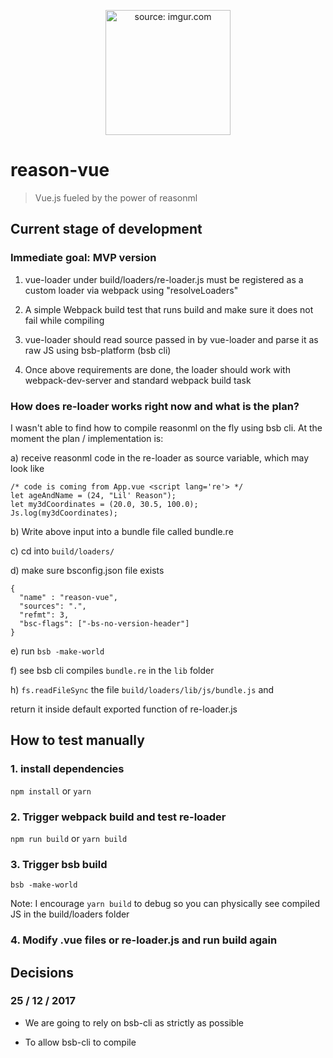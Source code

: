 <p align="center">
<a href="https://imgur.com/6TpYmIv"><img width="200" src="https://i.imgur.com/6TpYmIv.png" title="source: imgur.com" /></a>
</p>

# reason-vue

> Vue.js fueled by the power of reasonml

## Current stage of development <prototype>

### Immediate goal: MVP version

1. vue-loader under build/loaders/re-loader.js must be registered as a
custom loader via webpack using "resolveLoaders"

2. A simple Webpack build test that runs build and make sure it does not
fail while compiling

3. vue-loader should read source passed in by vue-loader and parse it as
raw JS using bsb-platform (bsb cli)

4. Once above requirements are done, the loader should work with
webpack-dev-server and standard webpack build task

### How does re-loader works right now and what is the plan?

I wasn't able to find how to compile reasonml on the fly using bsb cli.
At the moment the plan / implementation is:

  a) receive reasonml code in the re-loader as source variable, which may
  look like

  ```
  /* code is coming from App.vue <script lang='re'> */
  let ageAndName = (24, "Lil' Reason");
  let my3dCoordinates = (20.0, 30.5, 100.0);
  Js.log(my3dCoordinates);
  ```

  b) Write above input into a bundle file called bundle.re

  c) cd into `build/loaders/`

  d) make sure bsconfig.json file exists

  ```
  {
    "name" : "reason-vue",
    "sources": ".",
    "refmt": 3,
    "bsc-flags": ["-bs-no-version-header"]
  }
  ```

  e) run `bsb -make-world`

  f) see bsb cli compiles `bundle.re` in the `lib` folder

  h) `fs.readFileSync` the file `build/loaders/lib/js/bundle.js` and

  return it inside default exported function of re-loader.js

## How to test manually

### 1. install dependencies
`npm install` or `yarn`

### 2. Trigger webpack build and test re-loader
`npm run build` or `yarn build`

### 3. Trigger bsb build
`bsb -make-world`

Note: I encourage `yarn build` to debug so you can physically see compiled
JS in the build/loaders folder

### 4. Modify .vue files or re-loader.js and run build again


## Decisions

### 25 / 12 / 2017

- We are going to rely on bsb-cli as strictly as possible

- To allow bsb-cli to compile <script>s inside .vue files, we will
extract all scripts into .vue.re files

- Then bsb-cli will be able to compile .vue.re files located under
`build/loaders/compiled` into js files

- Once bsb compilation is complete without any errors, it will pipe the resulted files down to vue-loader for final bundling


### 26 / 12 / 2017

- Experiment what happens when you run bsb -make-world against raw .re files

- Find out how and when to sync files in Webpack

- Run BSB on synced folder

- Iteratively resolve any dependencies and use addDependency
